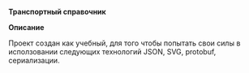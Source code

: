 **Транспортный справочник**


**Описание**

Проект создан как учебный, для того чтобы попытать свои силы в исползовании следующих технологий JSON, SVG, protobuf, сериализации.

